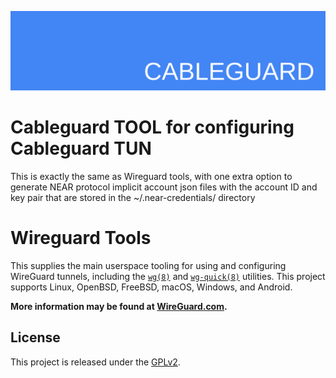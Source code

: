 ![cableguard logo banner](./banner.png)

# Cableguard TOOL for configuring Cableguard TUN
This is exactly the same as Wireguard tools, with one extra option to generate NEAR protocol implicit account json files with the account ID and key pair  that are stored in the ~/.near-credentials/ directory

# Wireguard Tools
This supplies the main userspace tooling for using and configuring WireGuard
tunnels, including the
[`wg(8)`](https://github.com/alanesmizi/cableguard-wgtoolsabout/src/man/wg.8) and
[`wg-quick(8)`](https://github.com/alanesmizi/cableguard-wgtoolsabout/src/man/wg-quick.8)
utilities. This project supports Linux, OpenBSD, FreeBSD, macOS, Windows, and
Android.

**More information may be found at [WireGuard.com](https://www.wireguard.com/).**

## License
This project is released under the [GPLv2](COPYING).

